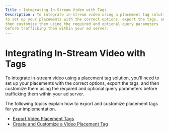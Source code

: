 ```yaml
---
Title : Integrating In-Stream Video with Tags
Description : To integrate in-stream video using a placement tag solution, you'll need
to set up your placements with the correct options, export the tags, and
then customize them using the required and optional query parameters
before trafficking them within your ad server.
---
```



# Integrating In-Stream Video with Tags



To integrate in-stream video using a placement tag solution, you'll need
to set up your placements with the correct options, export the tags, and
then customize them using the required and optional query parameters
before trafficking them within your ad server.



The following topics explain how to export and customize placement tags
for your implementation.

- <a href="export-video-placement-tags.html" class="xref">Export Video
  Placement Tags</a>
- <a href="create-and-customize-a-video-placement-tag.html" class="xref"
  title="Tag customization requires you to build on the root tag by identifying the correct handler for your implementation, then adding a combination of required and optional parameters.">Create
  and Customize a Video Placement Tag</a>






